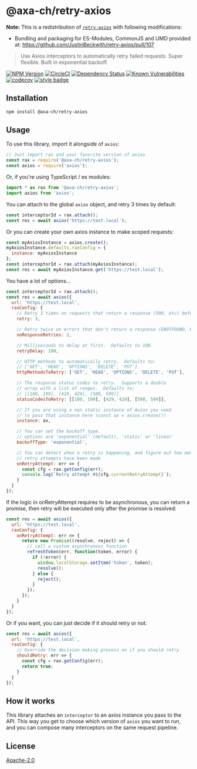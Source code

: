 # @axa-ch/retry-axios

**Note:** This is a redistribution of [`retry-axios`](https://github.com/JustinBeckwith/retry-axios) with following modifications:

- Bundling and packaging for ES-Modules, CommonJS and UMD provided at:
  https://github.com/JustinBeckwith/retry-axios/pull/107

> Use Axios interceptors to automatically retry failed requests.  Super flexible. Built in exponential backoff.

[![NPM Version][npm-image]][npm-url]
[![CircleCI][circle-image]][circle-url]
[![Dependency Status][david-image]][david-url]
[![Known Vulnerabilities][snyk-image]][snyk-url]
[![codecov][codecov-image]][codecov-url]
[![style badge][gts-image]][gts-url]

## Installation

```sh
npm install @axa-ch/retry-axios
```

## Usage

To use this library, import it alongside of `axios`:

```js
// Just import rax and your favorite version of axios
const rax = require('@axa-ch/retry-axios');
const axios = require('axios');
```

Or, if you're using TypeScript / es modules:

```js
import * as rax from '@axa-ch/retry-axios';
import axios from 'axios';
```

You can attach to the global `axios` object, and retry 3 times by default:

```js
const interceptorId = rax.attach();
const res = await axios('https://test.local');
```

Or you can create your own axios instance to make scoped requests:

```js
const myAxiosInstance = axios.create();
myAxiosInstance.defaults.raxConfig = {
  instance: myAxiosInstance
};
const interceptorId = rax.attach(myAxiosInstance);
const res = await myAxiosInstance.get('https://test.local');
```

You have a lot of options...

```js
const interceptorId = rax.attach();
const res = await axios({
  url: 'https://test.local',
  raxConfig: {
    // Retry 3 times on requests that return a response (500, etc) before giving up.  Defaults to 3.
    retry: 3,

    // Retry twice on errors that don't return a response (ENOTFOUND, ETIMEDOUT, etc).
    noResponseRetries: 2,

    // Milliseconds to delay at first.  Defaults to 100.
    retryDelay: 100,

    // HTTP methods to automatically retry.  Defaults to:
    // ['GET', 'HEAD', 'OPTIONS', 'DELETE', 'PUT']
    httpMethodsToRetry: ['GET', 'HEAD', 'OPTIONS', 'DELETE', 'PUT'],

    // The response status codes to retry.  Supports a double
    // array with a list of ranges.  Defaults to:
    // [[100, 199], [429, 429], [500, 599]]
    statusCodesToRetry: [[100, 199], [429, 429], [500, 599]],

    // If you are using a non static instance of Axios you need
    // to pass that instance here (const ax = axios.create())
    instance: ax,

    // You can set the backoff type.
    // options are 'exponential' (default), 'static' or 'linear'
    backoffType: 'exponential',

    // You can detect when a retry is happening, and figure out how many
    // retry attempts have been made
    onRetryAttempt: err => {
      const cfg = rax.getConfig(err);
      console.log(`Retry attempt #${cfg.currentRetryAttempt}`);
    }
  }
});
```

If the logic in onRetryAttempt requires to be asynchronous, you can return a promise, then retry will be executed only after the promise is resolved:

```js
const res = await axios({
  url: 'https://test.local',
  raxConfig: {
    onRetryAttempt: err => {
      return new Promise((resolve, reject) => {
        // call a custom asynchronous function
        refreshToken(err, function(token, error) {
          if (!error) {
            window.localStorage.setItem('token', token);
            resolve();
          } else {
            reject();
          }
        });
      });
    }
  }
});
```

Or if you want, you can just decide if it should retry or not:

```js
const res = await axios({
  url: 'https://test.local',
  raxConfig: {
    // Override the decision making process on if you should retry
    shouldRetry: err => {
      const cfg = rax.getConfig(err);
      return true;
    }
  }
});
```

## How it works

This library attaches an `interceptor` to an axios instance you pass to the API. This way you get to choose which version of `axios` you want to run, and you can compose many interceptors on the same request pipeline.

## License

[Apache-2.0](LICENSE)

[circle-image]: https://circleci.com/gh/JustinBeckwith/retry-axios.svg?style=shield
[circle-url]: https://circleci.com/gh/JustinBeckwith/retry-axios
[codecov-image]: https://codecov.io/gh/JustinBeckwith/retry-axios/branch/master/graph/badge.svg
[codecov-url]: https://codecov.io/gh/JustinBeckwith/retry-axios
[david-image]: https://david-dm.org/JustinBeckwith/retry-axios.svg
[david-url]: https://david-dm.org/JustinBeckwith/retry-axios
[gts-image]: https://img.shields.io/badge/code%20style-Google%20%E2%98%82%EF%B8%8F-blue.svg
[gts-url]: https://www.npmjs.com/package/gts
[npm-image]: https://img.shields.io/npm/v/retry-axios.svg
[npm-url]: https://npmjs.org/package/retry-axios
[snyk-image]: https://snyk.io/test/github/JustinBeckwith/retry-axios/badge.svg
[snyk-url]: https://snyk.io/test/github/JustinBeckwith/retry-axios
